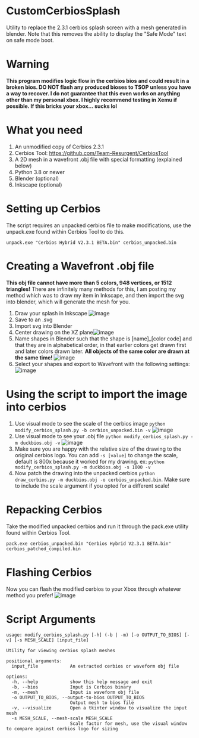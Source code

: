 # CustomCerbiosSplash
Utility to replace the 2.3.1 cerbios splash screen with a mesh generated in blender. Note that this removes the ability to display the "Safe Mode" text on safe mode boot.

# **Warning** #
**This program modifies logic flow in the cerbios bios and could result in a broken bios. DO NOT flash any produced bioses to TSOP unless you have a way to recover. I do not guarantee that this even works on anything other than my personal xbox. I highly recommend testing in Xemu if possible. If this bricks your xbox... sucks lol**

# What you need # 
1. An unmodified copy of Cerbios 2.3.1
2. Cerbios Tool: https://github.com/Team-Resurgent/CerbiosTool
3. A 2D mesh in a wavefront .obj file with special formatting (explained below)
4. Python 3.8 or newer
5. Blender (optional)
6. Inkscape (optional)

# Setting up Cerbios #
The script requires an unpacked cerbios file to make modifications, use the unpack.exe found within Cerbios Tool to do this.

`unpack.exe "Cerbios Hybrid V2.3.1 BETA.bin" cerbios_unpacked.bin`

# Creating a Wavefront .obj file #
**This obj file cannot have more than 5 colors, 948 vertices, or 1512 triangles!**
There are infinitely many methods for this, I am posting my method which was to draw my item in Inkscape, and then import the svg into blender, which will generate the mesh for you.

1. Draw your splash in Inkscape ![image](https://github.com/dj0wns/CustomCerbiosSplash/assets/11657504/6eac1d0e-718a-44a8-bf16-d75fec88a276)
2. Save to an .svg
3. Import svg into Blender
4. Center drawing on the XZ plane![image](https://github.com/dj0wns/CustomCerbiosSplash/assets/11657504/d72f6f94-fc67-45b5-8832-3c83f245c996)
5. Name shapes in Blender such that the shape is [name]_[color code] and that they are in alphabetical order, in that earlier colors get drawn first and later colors drawn later. **All objects of the same color are drawn at the same time!** ![image](https://github.com/dj0wns/CustomCerbiosSplash/assets/11657504/f75740f3-5f3d-4f7a-af64-d067930269e2)
6. Select your shapes and export to Wavefront with the following settings: ![image](https://github.com/dj0wns/CustomCerbiosSplash/assets/11657504/380dd7d4-e3fb-498a-ab49-152f6ae109a0)

# Using the script to import the image into cerbios #
1. Use visual mode to see the scale of the cerbios image `python modify_cerbios_splash.py -b cerbios_unpacked.bin -v` ![image](https://github.com/dj0wns/CustomCerbiosSplash/assets/11657504/ce3eccf1-c6f7-414c-b99f-6dd731557a52)
2. Use visual mode to see your .obj file `python modify_cerbios_splash.py -m duckbios.obj -v` ![image](https://github.com/dj0wns/CustomCerbiosSplash/assets/11657504/9a255397-f254-4ca6-974e-4e10e9c82ccf)
3. Make sure you are happy with the relative size of the drawing to the original cerbios logo. You can add `-s [value]` to change the scale, default is 800x because it worked for my drawing. ex: `python modify_cerbios_splash.py -m duckbios.obj -s 1000 -v`
4. Now patch the drawing into the unpacked cerbios `python draw_cerbios.py -m duckbios.obj -o cerbios_unpacked.bin`. Make sure to include the scale argument if you opted for a different scale!

# Repacking Cerbios #
Take the modified unpacked cerbios and run it through the pack.exe utility found within Cerbios Tool.

`pack.exe cerbios_unpacked.bin "Cerbios Hybrid V2.3.1 BETA.bin" cerbios_patched_compiled.bin`

# Flashing Cerbios #
Now you can flash the modified cerbios to your Xbox through whatever method you prefer!
![image](https://github.com/dj0wns/CustomCerbiosSplash/assets/11657504/c616ba54-f1c7-4447-974d-7e8e1f514ae8)

 
# Script Arguments #
```
usage: modify_cerbios_splash.py [-h] (-b | -m) [-o OUTPUT_TO_BIOS] [-v] [-s MESH_SCALE] [input_file]

Utility for viewing cerbios splash meshes

positional arguments:
  input_file            An extracted cerbios or waveform obj file

options:
  -h, --help            show this help message and exit
  -b, --bios            Input is Cerbios binary
  -m, --mesh            Input is waveform obj file
  -o OUTPUT_TO_BIOS, --output-to-bios OUTPUT_TO_BIOS
                        Output mesh to bios file
  -v, --visualize       Open a tkinter window to visualize the input mesh
  -s MESH_SCALE, --mesh-scale MESH_SCALE
                        Scale factor for mesh, use the visual window to compare against cerbios logo for sizing
```

